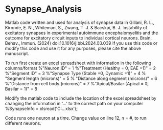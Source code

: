 # Synapse_Analysis
Matlab code written and used for analysis of synapse data in Gillani, R. L., Kironde, E. N., Whiteman, S., Zwang, T. J. & Bacskai, B. J. Instability of excitatory synapses in experimental autoimmune encephalomyelitis and the outcome for excitatory circuit inputs to individual cortical neurons. Brain, Behav., Immun. (2024) doi:10.1016/j.bbi.2024.03.039
If you use this code or modify this code and use it for any purposes, please cite the above manuscript.

To run first create an excel spreadsheet with information in the following columns/format
%"Neuron ID" = 1
%"Treatment (Healthy = 0, EAE =1)" = 2
%"Segment ID" = 3
%"Synapse Type (Stable =0, Dynamic =1)" = 4
% "Segment length (microns)" = 5
% "Distance along segment (microns)" = 6
%"Distance from cell body (microns)" = 7
%"Apical/Basilar (Apical = 0, Basilar = 1)" = 8

Modify the matlab code to include the location of the excel spreadsheet by changing the information in '...' to the correct path on your computer
%SynapseInfo = xlsread('C:...xlsx');

Code runs one neuron at a time. Change value on line 12, n = #, to run different neurons.
